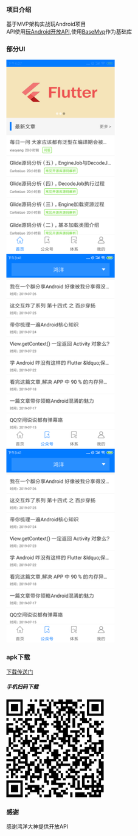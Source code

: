 ### 项目介绍
基于MVP架构实战玩Android项目<br>
API使用[玩Android开放API](https://www.wanandroid.com/),使用[BaseMvp](https://github.com/LiQinglin007/MVPBaseLibApplication)作为基础库

### 部分UI
 <img src="https://github.com/LiQinglin007/OpenAppMVP/blob/master/img/open_app_img1.png" width="285"/>  <img src="https://github.com/LiQinglin007/OpenAppMVP/blob/master/img/open_app_img2.png" width="285"/>  <img src="https://github.com/LiQinglin007/OpenAppMVP/blob/master/img/open_app_img2.png" width="285"/> 
 
 
 
### apk下载

[下载传送门](https://raw.githubusercontent.com/LiQinglin007/OpenAppMVP/master/apk/openAppMvp.apk)<br>

##### 手机扫码下载

![扫码下载](https://github.com/LiQinglin007/OpenAppMVP/blob/master/img/app_down_pic.png)
### 感谢
感谢鸿洋大神提供开放API

